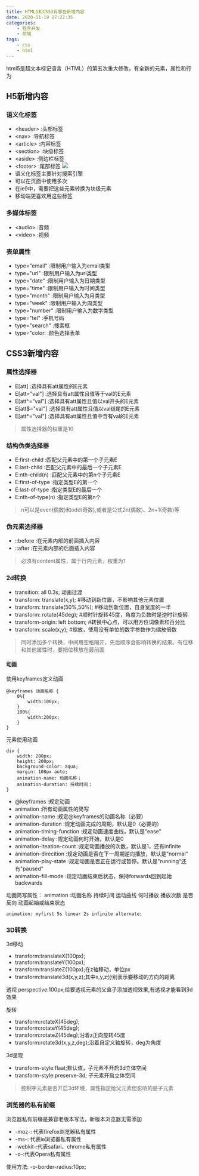 ```yaml
---
title: HTML5和CSS3有哪些新增内容
date: 2020-11-19 17:22:35
categories: 
    - 程序开发
    - 前端
tags:
    - css
    - html
---
```

html5是超文本标记语言（HTML）的第五次重大修改，有全新的元素，属性和行为


## H5新增内容
### 语义化标签
* \<header> :头部标签
* \<nav> :导航标签
* \<article> :内容标签
* \<section> :块级标签
* \<aside> :侧边栏标签
* \<footer> :尾部标签
![](yuyi.png)
* 语义化标签主要针对搜索引擎
* 可以在页面中使用多次
* 在ie9中，需要把这些元素转换为块级元素
* 移动端更喜欢用这些标签

### 多媒体标签
* \<audio> :音频
* \<video> :视频

### 表单属性
* type="email" :限制用户输入为email类型
* type="url" :限制用户输入为url类型
* type="date" :限制用户输入为日期类型
* type="time" :限制用户输入为时间类型
* type="month" :限制用户输入为月类型
* type="week" :限制用户输入为周类型
* type="number" :限制用户输入为数字类型
* type="tel" :手机号码
* type="search" :搜索框
* type="color: :颜色选择表单

## CSS3新增内容

### 属性选择器
* E[att] :选择具有att属性的E元素
* E[att="val"] :选择具有att属性且值等于val的E元素
* E[att^="val"] :选择具有att属性且值以val开头的E元素
* E[att$="val"] :选择具有att属性且值以val结尾的E元素
* E[att*="val"] :选择具有att属性且值中含有val的E元素

> 属性选择器的权重是10

### 结构伪类选择器
* E:first-child :匹配父元素中的第一个子元素E
* E:last-child :匹配父元素中的最后一个子元素E
* E:nth-child(n) :匹配父元素中的第n个子元素E
* E:first-of-type :指定类型E的第一个
* E:last-of-type :指定类型E的最后一个
* E:nth-of-type(n) :指定类型E的第n个

> n可以是even(偶数)和odd(奇数),或者是公式2n(偶数)、2n+1(奇数)等

### 伪元素选择器
* ::before :在元素内部的前面插入内容
* ::after :在元素内部的后面插入内容

> 必须有content属性，属于行内元素，权重为1

### 2d转换
* transition: all 0.3s; 动画过渡
* transform: translate(x,y);  #移动到新位置，不影响其他元素位置
* transform: translate(50%,50%);  #移动到新位置，自身宽度的一半
* transform: rotate(45deg);  #顺时针旋转45度，角度为负数时是逆时针旋转
* transform-origin: left bottom;  #转换中心点，可以用方位词像素和百分比
* transform: scale(x,y); #缩放，使用没有单位的数字参数作为缩放倍数

> 同时添加多个转换，中间用空格隔开，先后顺序会影响转换的结果。有位移和其他属性时，要把位移放在最前面

#### 动画
使用keyframes定义动画
```
@keyframes 动画名称 {
    0%{
        width:100px;
    }
    100%{
        width:200px;
    }
}
```

元素使用动画
```
div {
    width: 200px;
    height: 200px;
    background-color: aqua;
    margin: 100px auto;
    animation-name: 动画名称；
    animation-duration: 持续时间；
}
```

* @keyframes :规定动画
* animation :所有动画属性的简写
* animation-name :规定@keyframes的动画名称（必要）
* animation-duration :规定动画完成的周期，默认是0（必要的）
* animation-timing-function :规定动画速度曲线，默认是"ease"
* animation-delay :规定动画何时开始，默认是0
* animation-iteation-count :规定动画播放的次数，默认是1，还有infinite
* animation-direcition :规定动画是否在下一周期逆向播放，默认是"normal"
* animation-play-state :规定动画是否正在运行或暂停。默认是"running"还有"paused"
* animation-fill-mode :规定动画结束后状态，保持forwards回到起始backwards

动画简写属性：
animation :动画名称 持续时间 运动曲线 何时播放 播放次数 是否反向 动画起始或结束状态
```
animation: myfirst 5s linear 2s infinite alternate;
```

### 3D转换
3d移动
* transform:translateX(100px);
* transform:translateY(100px);
* transform:translateZ(100px);在z轴移动，单位px
* transform:translate3d(x,y,z);其中x,y,z分别表示要移动的方向的距离

透视
perspective:100px;给要透视元素的父盒子添加透视效果,有透视才能看到3d效果

旋转
* transform:rotateX(45deg);
* transform:rotateY(45deg);
* transform:rotateZ(45deg);沿着z正向旋转45度
* transform:rotate3d(x,y,z,deg);沿着自定义轴旋转，deg为角度

3d呈现
* transform-style:flaat;默认值，子元素不开启3d立体空间
* transform-style:preserve-3d; 子元素开启立体空间
> 控制字元素是否开启3d环境，属性指定给父元素但影响的是子元素

### 浏览器的私有前缀
浏览器私有前缀是兼容老版本写法，新版本浏览器无需添加
* -moz-: 代表firefox浏览器私有属性
* -ms-: 代表ie浏览器私有属性
* -webkit-:代表safari、chrome私有属性
* -o-:代表Opera私有属性

使用方法:
-o-border-radius:10px;